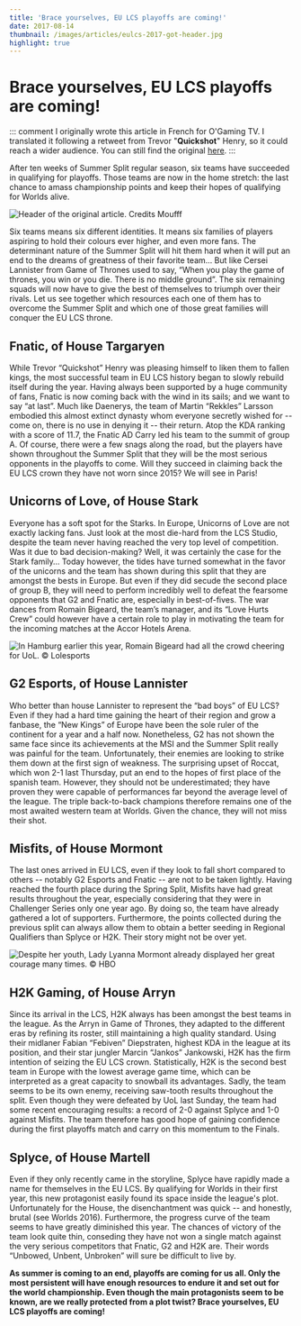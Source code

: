 ```yaml
---
title: 'Brace yourselves, EU LCS playoffs are coming!'
date: 2017-08-14
thumbnail: /images/articles/eulcs-2017-got-header.jpg
highlight: true
---
```


# Brace yourselves, EU LCS playoffs are coming!

::: comment
I originally wrote this article in French for O'Gaming TV. I translated it following a retweet from Trevor "<strong>Quickshot</strong>" Henry, so it could reach a wider audience. You can still find the original [here](http://www.ogaming.tv/news/brace-yourselves-eu-lcs-playoffs-are-coming/10830).
:::

After ten weeks of Summer Split regular season, six teams have succeeded in qualifying for playoffs. Those teams are now in the home stretch: the last chance to amass championship points and keep their hopes of qualifying for Worlds alive.

![Header of the original article. Credits [Moufff](https://twitter.com/kohaGames)](/images/articles/eulcs-2017-got-header.jpg "Header of the original article")

Six teams means six different identities. It means six families of players aspiring to hold their colours ever higher, and even more fans. The determinant nature of the Summer Split will hit them hard when it will put an end to the dreams of greatness of their favorite team… But like Cersei Lannister from Game of Thrones used to say, “When you play the game of thrones, you win or you die. There is no middle ground”. The six remaining squads will now have to give the best of themselves to triumph over their rivals. Let us see together which resources each one of them has to overcome the Summer Split and which one of those great families will conquer the EU LCS throne.

## Fnatic, of House Targaryen

While Trevor “Quickshot” Henry was pleasing himself to liken them to fallen kings, the most successful team in EU LCS history began to slowly rebuild itself during the year. Having always been supported by a huge community of fans, Fnatic is now coming back with the wind in its sails; and we want to say “at last”. Much like Daenerys, the team of Martin “Rekkles” Larsson embodied this almost extinct dynasty whom everyone secretly wished for -- come on, there is no use in denying it -- their return. Atop the KDA ranking with a score of 11.7, the Fnatic AD Carry led his team to the summit of group A. Of course, there were a few snags along the road, but the players have shown throughout the Summer Split that they will be the most serious opponents in the playoffs to come. Will they succeed in claiming back the EU LCS crown they have not worn since 2015? We will see in Paris!

## Unicorns of Love, of House Stark

Everyone has a soft spot for the Starks. In Europe, Unicorns of Love are not exactly lacking fans. Just look at the most die-hard from the LCS Studio, despite the team never having reached the very top level of competition. Was it due to bad decision-making? Well, it was certainly the case for the Stark family… Today however, the tides have turned somewhat in the favor of the unicorns and the team has shown during this split that they are amongst the bests in Europe. But even if they did secude the second place of group B, they will need to perform incredibly well to defeat the fearsome opponents that G2 and Fnatic are, especially in best-of-fives. The war dances from Romain Bigeard, the team’s manager, and its “Love Hurts Crew” could however have a certain role to play in motivating the team for the incoming matches at the Accor Hotels Arena.

![In Hamburg earlier this year, Romain Bigeard had all the crowd cheering for UoL. © Lolesports](/images/articles/eulcs-2017-uol-romain-flag.jpg "Romain Bigeard, waving the Unicorns of Love flag")

## G2 Esports, of House Lannister

Who better than house Lannister to represent the “bad boys” of EU LCS? Even if they had a hard time gaining the heart of their region and grow a fanbase, the “New Kings” of Europe have been the sole ruler of the continent for a year and a half now. Nonetheless, G2 has not shown the same face since its achievements at the MSI and the Summer Split really was painful for the team. Unfortunately, their enemies are looking to strike them down at the first sign of weakness. The surprising upset of Roccat, which won 2-1 last Thursday, put an end to the hopes of first place of the spanish team. However, they should not be underestimated; they have proven they were capable of performances far beyond the average level of the league. The triple back-to-back champions therefore remains one of the most awaited western team at Worlds. Given the chance, they will not miss their shot.</p>

## Misfits, of House Mormont

The last ones arrived in EU LCS, even if they look to fall short compared to others -- notably G2 Esports and Fnatic -- are not to be taken lightly. Having reached the fourth place during the Spring Split, Misfits have had great results throughout the year, especially considering that they were in Challenger Series only one year ago. By doing so, the team have already gathered a lot of supporters. Furthermore, the points collected during the previous split can always allow them to obtain a better seeding in Regional Qualifiers than Splyce or H2K. Their story might not be over yet.

![Despite her youth, Lady Lyanna Mormont already displayed her great courage many times. © HBO](/images/articles/eulcs-2017-lyanna-mormont.jpg)

## H2K Gaming, of House Arryn

Since its arrival in the LCS, H2K always has been amongst the best teams in the league. As the Arryn in Game of Thrones, they adapted to the different eras by refining its roster, still maintaining a high quality standard. Using their midlaner Fabian “Febiven” Diepstraten, highest KDA in the league at its position, and their star jungler Marcin “Jankos” Jankowski, H2K has the firm intention of seizing the EU LCS crown. Statistically, H2K is the second best team in Europe with the lowest average game time, which can be interpreted as a great capacity to snowball its advantages. Sadly, the team seems to be its own enemy, receiving saw-tooth results throughout the split. Even though they were defeated by UoL last Sunday, the team had some recent encouraging results: a record of 2-0 against Splyce and 1-0 against Misfits. The team therefore has good hope of gaining confidence during the first playoffs match and carry on this momentum to the Finals.

## Splyce, of House Martell

Even if they only recently came in the storyline, Splyce have rapidly made a name for themselves in the EU LCS. By qualifying for Worlds in their first year, this new protagonist easily found its space inside the league's plot. Unfortunately for the House, the disenchantment was quick -- and honestly, brutal (see Worlds 2016). Furthermore, the progress curve of the team seems to have greatly diminished this year. The chances of victory of the team look quite thin, conseding they have not won a single match against the very serious competitors that Fnatic, G2 and H2K are. Their words “Unbowed, Unbent, Unbroken” will sure be difficult to live by.

**As summer is coming to an end, playoffs are coming for us all. Only the most persistent will have enough resources to endure it and set out for the world championship. Even though the main protagonists seem to be known, are we really protected from a plot twist? Brace yourselves, EU LCS playoffs are coming!**

